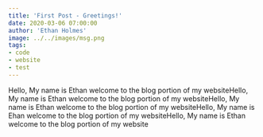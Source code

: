 ```yaml
---
title: 'First Post - Greetings!'
date: 2020-03-06 07:00:00
author: 'Ethan Holmes'
image: ../../images/msg.png
tags:
- code
- website
- test
---
```


Hello, My name is Ethan welcome to the blog portion of my websiteHello, My name is Ethan welcome to the blog portion of my websiteHello, My name is Ethan welcome to the blog portion of my websiteHello, My name is Ehan welcome to the blog portion of my websiteHello, My name is Ethan welcome to the blog portion of my website
